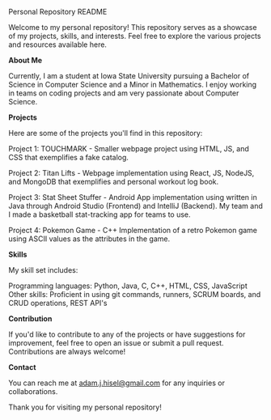 Personal Repository README

Welcome to my personal repository! This repository serves as a showcase of my projects, skills, and interests. Feel free to explore the various projects and resources available here.

**About Me**

Currently, I am a student at Iowa State University pursuing a Bachelor of Science in Computer Science and a Minor in Mathematics. I enjoy working in teams on coding projects and am very passionate about Computer Science. 

**Projects**

Here are some of the projects you'll find in this repository:

Project 1: TOUCHMARK - Smaller webpage project using HTML, JS, and CSS that exemplifies a fake catalog. 

Project 2: Titan Lifts - Webpage implementation using React, JS, NodeJS, and MongoDB that exemplifies and personal workout log book.

Project 3: Stat Sheet Stuffer - Android App implementation using written in Java through Android Studio (Frontend) and IntelliJ (Backend). My team and I made a basketball stat-tracking app for teams to use. 

Project 4: Pokemon Game - C++ Implementation of a retro Pokemon game using ASCII values as the attributes in the game.

**Skills**

My skill set includes:

Programming languages: Python, Java, C, C++, HTML, CSS, JavaScript
Other skills: Proficient in using git commands, runners, SCRUM boards, and CRUD operations, REST API's


**Contribution**

If you'd like to contribute to any of the projects or have suggestions for improvement, feel free to open an issue or submit a pull request. Contributions are always welcome!

**Contact**

You can reach me at adam.j.hisel@gmail.com for any inquiries or collaborations.


Thank you for visiting my personal repository!
